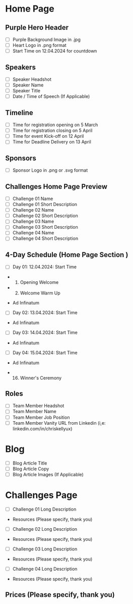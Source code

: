 # Home Page

## Purple Hero Header 

- [ ] Purple Background Image in .jpg
- [ ] Heart Logo in .png format
- [ ] Start Time on 12.04.2024 for countdown

## Speakers

-  [ ] Speaker Headshot
-  [ ] Speaker Name
-  [ ] Speaker Title 
-  [ ] Date / Time of Speech (If Applicable)

## Timeline

-  [ ] Time for registration opening on 5 March 
-  [ ] Time for registration closing on 5 April 
-  [ ] Time for event Kick-off on 12 April 
-  [ ] Time for Deadline Delivery on 13 April
 
## Sponsors

-  [ ] Sponsor Logo in .png or .svg format

## Challenges Home Page Preview 

-  [ ]  Challenge 01 Name
-  [ ]  Challenge 01 Short Description
-  [ ]  Challenge 02 Name
-  [ ]  Challenge 02 Short Description
-  [ ]  Challenge 03 Name
-  [ ]  Challenge 03 Short Description
-  [ ]  Challenge 04 Name
-  [ ]  Challenge 04 Short Description

## 4-Day Schedule (Home Page Section ) 

-  [ ] Day 01: 12.04.2024: Start Time

- 01. Opening Welcome
- 02. Welcome Warm Up
+ Ad Infinatum 

-  [ ] Day 02: 13.04.2024: Start Time 

+ Ad Infinatum

-  [ ] Day 03: 14.04.2024: Start Time

+ Ad Infinatum

-  [ ] Day 04: 15.04.2024: Start Time 

+ Ad Infinatum
- 16. Winner's Ceremony

## Roles 

-  [ ] Team Member Headshot
-  [ ] Team Member Name
-  [ ] Team Member Job Position
-  [ ] Team Member Vanity URL from Linkedin (i,e: linkedin.com/in/chriskellyux)

# Blog 

-  [ ] Blog Article Title
-  [ ] Blog Article Copy
-  [ ] Blog Article Images (If Applicable)

# Challenges Page 

-  [ ] Challenge 01 Long Description
- Resources (Please specify, thank you) 

-  [ ] Challenge 02 Long Description
- Resources (Please specify, thank you) 

-  [ ]  Challenge 03 Long Description
- Resources (Please specify, thank you) 

-  [ ]  Challenge 04 Long Description
- Resources (Please specify, thank you) 

## Prices (Please specify, thank you) 

